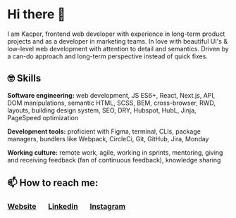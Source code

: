 # Hi there 👋 
I am Kacper, frontend web developer with experience in long-term product projects and as a developer in marketing teams. In love with beautiful UI's & low-level web development with attention to detail and semantics. Driven by a can-do approach and long-term perspective instead of quick fixes.

## 🤓 Skills
**Software engineering:** web development, JS ES6+, React, Next.js, API, DOM manipulations, semantic HTML, SCSS, BEM, cross-browser, RWD, layouts, building design system, SEO, DRY, Hubspot, HubL, Jinja, PageSpeed optimization 

**Development tools:** proficient with Figma, terminal, CLIs, package managers, bundlers like Webpack, CircleCi, Git, GitHub, Jira, Monday

**Working culture:** remote work, agile, working in sprints, mentoring, giving and receiving feedback (fan of continuous feedback), knowledge sharing

## 📫 How to reach me:
###  [Website](http://kacperwalter.com/) &nbsp; &nbsp; &nbsp; [Linkedin](https://www.linkedin.com/in/kacper-walter/) &nbsp; &nbsp; &nbsp; [Instagram](https://www.instagram.com/wacperkalter/?hl=pl)


<!-- ## 🌱 I’m currently learning: -->

<!-- ###  --> 

<!-- <img align="left" src="https://members-csforall.imgix.net/members/logos/cs50-black.PNG" alt="react" height="30"/> -->

